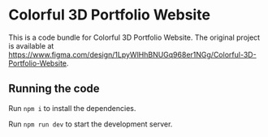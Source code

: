 
  # Colorful 3D Portfolio Website

  This is a code bundle for Colorful 3D Portfolio Website. The original project is available at https://www.figma.com/design/1LpyWlHhBNUGq968er1NGg/Colorful-3D-Portfolio-Website.

  ## Running the code

  Run `npm i` to install the dependencies.

  Run `npm run dev` to start the development server.
  